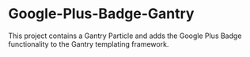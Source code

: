 # Google-Plus-Badge-Gantry
This project contains a Gantry Particle and adds the Google Plus Badge functionality to the Gantry templating framework. 
